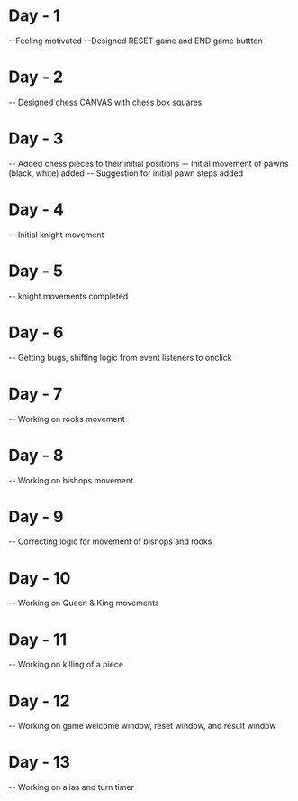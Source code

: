 # Day - 1
--Feeling motivated
--Designed RESET game and END game buttton

# Day - 2
-- Designed chess CANVAS with chess box squares

# Day - 3
-- Added chess pieces to their initial positions
-- Initial movement of pawns (black, white) added
-- Suggestion for initial pawn steps added

# Day - 4
-- Initial knight movement

# Day - 5
-- knight movements completed

# Day - 6
-- Getting bugs, shifting logic from event listeners to onclick

# Day - 7
-- Working on rooks movement

# Day - 8
-- Working on bishops movement

# Day - 9
-- Correcting logic for movement of bishops and rooks

# Day - 10
-- Working on Queen & King movements

# Day - 11
-- Working on killing of a piece

# Day - 12
-- Working on game welcome window, reset window, and result window

# Day - 13
-- Working on alias and turn timer